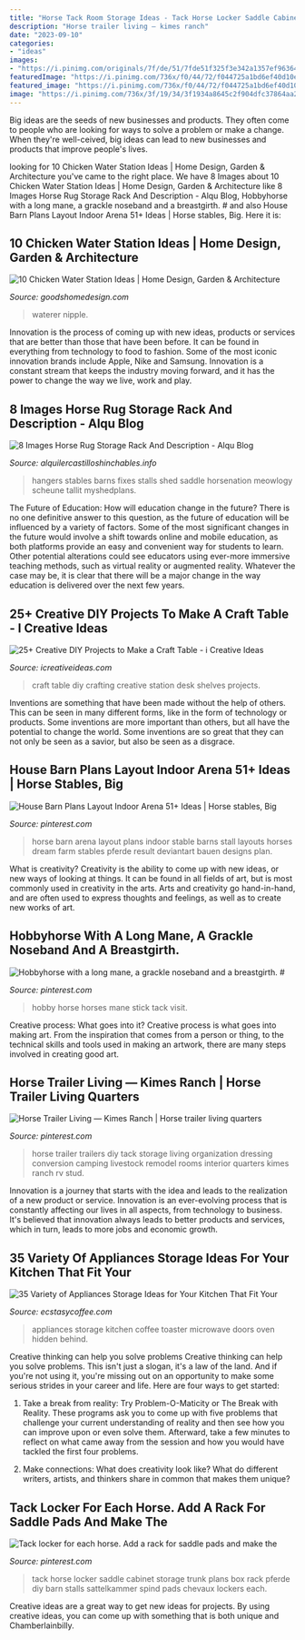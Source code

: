 ```yaml
---
title: "Horse Tack Room Storage Ideas - Tack Horse Locker Saddle Cabinet Storage Trunk Plans Box Rack Pferde Diy Barn Stalls Sattelkammer Spind Pads Chevaux Lockers Each"
description: "Horse trailer living — kimes ranch"
date: "2023-09-10"
categories:
- "ideas"
images:
- "https://i.pinimg.com/originals/7f/de/51/7fde51f325f3e342a1357ef9636431fb.jpg"
featuredImage: "https://i.pinimg.com/736x/f0/44/72/f044725a1bd6ef40d10ed0330701eb38.jpg"
featured_image: "https://i.pinimg.com/736x/f0/44/72/f044725a1bd6ef40d10ed0330701eb38.jpg"
image: "https://i.pinimg.com/736x/3f/19/34/3f1934a8645c2f904dfc37864aa2fe42.jpg"
---
```



Big ideas are the seeds of new businesses and products. They often come to people who are looking for ways to solve a problem or make a change. When they're well-ceived, big ideas can lead to new businesses and products that improve people's lives.

	

		
looking for 10 Chicken Water Station Ideas | Home Design, Garden &amp; Architecture you've came to the right place. We have 8 Images about 10 Chicken Water Station Ideas | Home Design, Garden &amp; Architecture like 8 Images Horse Rug Storage Rack And Description - Alqu Blog, Hobbyhorse with a long mane, a grackle noseband and a breastgirth. # and also House Barn Plans Layout Indoor Arena 51+ Ideas | Horse stables, Big. Here it is:
		
    
## 10 Chicken Water Station Ideas | Home Design, Garden &amp; Architecture

<img loading=lazy src="https://www.goodshomedesign.com/wp-content/uploads/2016/01/Chicken-Water-Station-Ideas-16.jpg" onerror="this.onerror=null;this.src='https://tse3.mm.bing.net/th?id=OIP.0RfddaIQerjLrglwQHPr2wHaMY&amp;pid=15.1';" alt="10 Chicken Water Station Ideas | Home Design, Garden &amp; Architecture">

_Source: goodshomedesign.com_

>waterer nipple. 

	

Innovation is the process of coming up with new ideas, products or services that are better than those that have been before. It can be found in everything from technology to food to fashion. Some of the most iconic innovation brands include Apple, Nike and Samsung. Innovation is a constant stream that keeps the industry moving forward, and it has the power to change the way we live, work and play.

    
## 8 Images Horse Rug Storage Rack And Description - Alqu Blog

<img loading=lazy src="https://alquilercastilloshinchables.info/wp-content/uploads/2020/06/blanket-hangers-…-With-images-Diy-horse-barn-Horse-tack-rooms-....jpg" onerror="this.onerror=null;this.src='https://tse3.mm.bing.net/th?id=OIP.VtmyIK1p9_xz9wAHGe0MhgHaE7&amp;pid=15.1';" alt="8 Images Horse Rug Storage Rack And Description - Alqu Blog">

_Source: alquilercastilloshinchables.info_

>hangers stables barns fixes stalls shed saddle horsenation meowlogy scheune tallit myshedplans. 

	

The Future of Education: How will education change in the future?
There is no one definitive answer to this question, as the future of education will be influenced by a variety of factors. Some of the most significant changes in the future would involve a shift towards online and mobile education, as both platforms provide an easy and convenient way for students to learn. Other potential alterations could see educators using ever-more immersive teaching methods, such as virtual reality or augmented reality. Whatever the case may be, it is clear that there will be a major change in the way education is delivered over the next few years.

    
## 25+ Creative DIY Projects To Make A Craft Table - I Creative Ideas

<img loading=lazy src="http://www.icreativeideas.com/wp-content/uploads/2016/09/crafttable6.jpg" onerror="this.onerror=null;this.src='https://tse3.mm.bing.net/th?id=OIP.hIeASqhZeG5HwdQNn9yZgAHaLO&amp;pid=15.1';" alt="25+ Creative DIY Projects to Make a Craft Table - i Creative Ideas">

_Source: icreativeideas.com_

>craft table diy crafting creative station desk shelves projects. 

	

Inventions are something that have been made without the help of others. This can be seen in many different forms, like in the form of technology or products. Some inventions are more important than others, but all have the potential to change the world. Some inventions are so great that they can not only be seen as a savior, but also be seen as a disgrace.

    
## House Barn Plans Layout Indoor Arena 51+ Ideas | Horse Stables, Big

<img loading=lazy src="https://i.pinimg.com/736x/f0/44/72/f044725a1bd6ef40d10ed0330701eb38.jpg" onerror="this.onerror=null;this.src='https://tse4.mm.bing.net/th?id=OIP.GDZxfG_yIN-zSNc7PNKAEQAAAA&amp;pid=15.1';" alt="House Barn Plans Layout Indoor Arena 51+ Ideas | Horse stables, Big">

_Source: pinterest.com_

>horse barn arena layout plans indoor stable barns stall layouts horses dream farm stables pferde result deviantart bauen designs plan. 

	

What is creativity?
Creativity is the ability to come up with new ideas, or new ways of looking at things. It can be found in all fields of art, but is most commonly used in creativity in the arts. Arts and creativity go hand-in-hand, and are often used to express thoughts and feelings, as well as to create new works of art.

    
## Hobbyhorse With A Long Mane, A Grackle Noseband And A Breastgirth. #

<img loading=lazy src="https://i.pinimg.com/736x/3f/19/34/3f1934a8645c2f904dfc37864aa2fe42.jpg" onerror="this.onerror=null;this.src='https://tse2.mm.bing.net/th?id=OIP.WrjsVXpwmx3VOA-6pMfQIQHaLH&amp;pid=15.1';" alt="Hobbyhorse with a long mane, a grackle noseband and a breastgirth. #">

_Source: pinterest.com_

>hobby horse horses mane stick tack visit. 

	

Creative process: What goes into it?
Creative process is what goes into making art. From the inspiration that comes from a person or thing, to the technical skills and tools used in making an artwork, there are many steps involved in creating good art.

    
## Horse Trailer Living — Kimes Ranch | Horse Trailer Living Quarters

<img loading=lazy src="https://i.pinimg.com/originals/7f/de/51/7fde51f325f3e342a1357ef9636431fb.jpg" onerror="this.onerror=null;this.src='https://tse1.mm.bing.net/th?id=OIP.Ay3Zta0OXOqjt93wtJH0qAHaJ4&amp;pid=15.1';" alt="Horse Trailer Living — Kimes Ranch | Horse trailer living quarters">

_Source: pinterest.com_

>horse trailer trailers diy tack storage living organization dressing conversion camping livestock remodel rooms interior quarters kimes ranch rv stud. 

	

Innovation is a journey that starts with the idea and leads to the realization of a new product or service. Innovation is an ever-evolving process that is constantly affecting our lives in all aspects, from technology to business. It's believed that innovation always leads to better products and services, which in turn, leads to more jobs and economic growth.

    
## 35 Variety Of Appliances Storage Ideas For Your Kitchen That Fit Your

<img loading=lazy src="https://i0.wp.com/www.ecstasycoffee.com/wp-content/uploads/2017/05/Microwave-toaster-oven-coffee-appliances-all-together-and-hidden-behind-doors..jpg?resize=564%2C846" onerror="this.onerror=null;this.src='https://tse1.mm.bing.net/th?id=OIP.Ki3aDH_rPVxQpjesgeUTQQHaLH&amp;pid=15.1';" alt="35 Variety of Appliances Storage Ideas for Your Kitchen That Fit Your">

_Source: ecstasycoffee.com_

>appliances storage kitchen coffee toaster microwave doors oven hidden behind. 

	

Creative thinking can help you solve problems
Creative thinking can help you solve problems. This isn't just a slogan, it's a law of the land. And if you're not using it, you're missing out on an opportunity to make some serious strides in your career and life. Here are four ways to get started: 
1. Take a break from reality: Try Problem-O-Maticity or The Break with Reality. These programs ask you to come up with five problems that challenge your current understanding of reality and then see how you can improve upon or even solve them. Afterward, take a few minutes to reflect on what came away from the session and how you would have tackled the first four problems. 

2. Make connections: What does creativity look like? What do different writers, artists, and thinkers share in common that makes them unique?

    
## Tack Locker For Each Horse. Add A Rack For Saddle Pads And Make The

<img loading=lazy src="https://i.pinimg.com/originals/06/9a/a2/069aa2e021a22723ae4bf043136430b9.jpg" onerror="this.onerror=null;this.src='https://tse4.mm.bing.net/th?id=OIP.Jap7ti8q2y9FmL65Tk4IJQHaJ4&amp;pid=15.1';" alt="Tack locker for each horse. Add a rack for saddle pads and make the">

_Source: pinterest.com_

>tack horse locker saddle cabinet storage trunk plans box rack pferde diy barn stalls sattelkammer spind pads chevaux lockers each. 

	

Creative ideas are a great way to get new ideas for projects. By using creative ideas, you can come up with something that is both unique and Chamberlainbilly.

